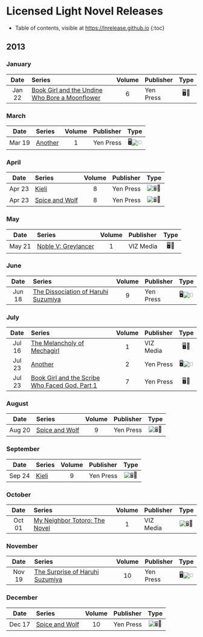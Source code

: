 # Licensed Light Novel Releases

- Table of contents, visible at https://lnrelease.github.io
{:toc}

## 2013

### January

Date|Series|Volume|Publisher|Type|
:---:|:---|:---:|:---|:---:|
Jan 22|[Book Girl and the Undine Who Bore a Moonflower](https://yenpress.com/titles/9780316076968-book-girl-and-the-undine-who-bore-a-moonflower-light-novel)|6|Yen Press|🖥️📖|

### March

Date|Series|Volume|Publisher|Type|
:---:|:---|:---:|:---|:---:|
Mar 19|[Another](https://yenpress.com/titles/9780316252751-another-vol-1-light-novel)|1|Yen Press|🖥️<input class="spacer" alt="📖" type="image" disabled>|

### April

Date|Series|Volume|Publisher|Type|
:---:|:---|:---:|:---|:---:|
Apr 23|[Kieli](https://yenpress.com/titles/9780759529366-kieli-vol-8-light-novel-the-dead-sleep-eternally-in-the-wilderness-part-1)|8|Yen Press|<input class="spacer" alt="🖥️" type="image" disabled>📖|
Apr 23|[Spice and Wolf](https://yenpress.com/titles/9780316245463-spice-and-wolf-vol-8-light-novel-the-town-of-strife-i)|8|Yen Press|<input class="spacer" alt="🖥️" type="image" disabled>📖|

### May

Date|Series|Volume|Publisher|Type|
:---:|:---|:---:|:---|:---:|
May 21|[Noble V: Greylancer](https://www.viz.com/read/novel/noble-v-greylancer/product/3028/paperback)|1|VIZ Media|🖥️📖|

### June

Date|Series|Volume|Publisher|Type|
:---:|:---|:---:|:---|:---:|
Jun 18|[The Dissociation of Haruhi Suzumiya](https://yenpress.com/titles/9780316228701-the-dissociation-of-haruhi-suzumiya-light-novel)|9|Yen Press|🖥️<input class="spacer" alt="📖" type="image" disabled>|

### July

Date|Series|Volume|Publisher|Type|
:---:|:---|:---:|:---|:---:|
Jul 16|[The Melancholy of Mechagirl](https://www.viz.com/read/novel/melancholy-of-mechagirl/product/2788/paperback)|1|VIZ Media|🖥️📖|
Jul 23|[Another](https://yenpress.com/titles/9780316252768-another-vol-2-light-novel)|2|Yen Press|🖥️<input class="spacer" alt="📖" type="image" disabled>|
Jul 23|[Book Girl and the Scribe Who Faced God, Part 1](https://yenpress.com/titles/9780316076975-book-girl-and-the-scribe-who-faced-god-part-1-light-novel)|7|Yen Press|🖥️📖|

### August

Date|Series|Volume|Publisher|Type|
:---:|:---|:---:|:---|:---:|
Aug 20|[Spice and Wolf](https://yenpress.com/titles/9780316245487-spice-and-wolf-vol-9-light-novel-the-town-of-strife-ii)|9|Yen Press|<input class="spacer" alt="🖥️" type="image" disabled>📖|

### September

Date|Series|Volume|Publisher|Type|
:---:|:---|:---:|:---|:---:|
Sep 24|[Kieli](https://yenpress.com/titles/9780759529373-kieli-vol-9-light-novel-the-dead-sleep-eternally-in-the-wilderness-part-2)|9|Yen Press|<input class="spacer" alt="🖥️" type="image" disabled>📖|

### October

Date|Series|Volume|Publisher|Type|
:---:|:---|:---:|:---|:---:|
Oct 01|[My Neighbor Totoro: The Novel](https://www.viz.com/read/novel/my-neighbor-totoro-the-novel/product/3409/hardcover)|1|VIZ Media|<input class="spacer" alt="🖥️" type="image" disabled>📖|

### November

Date|Series|Volume|Publisher|Type|
:---:|:---|:---:|:---|:---:|
Nov 19|[The Surprise of Haruhi Suzumiya](https://yenpress.com/titles/9780316228602-the-surprise-of-haruhi-suzumiya-light-novel)|10|Yen Press|🖥️<input class="spacer" alt="📖" type="image" disabled>|

### December

Date|Series|Volume|Publisher|Type|
:---:|:---|:---:|:---|:---:|
Dec 17|[Spice and Wolf](https://yenpress.com/titles/9780316322362-spice-and-wolf-vol-10-light-novel)|10|Yen Press|<input class="spacer" alt="🖥️" type="image" disabled>📖|
